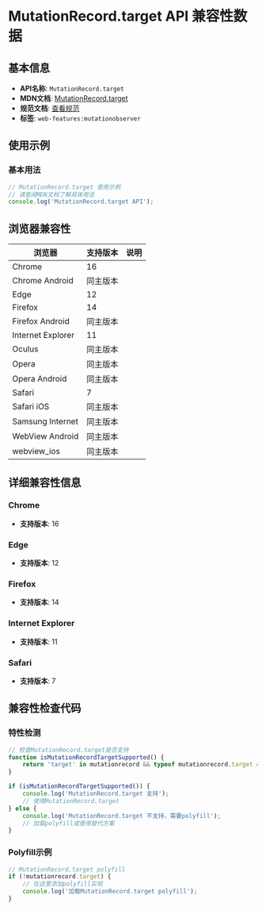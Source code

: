 # MutationRecord.target API 兼容性数据

## 基本信息

- **API名称**: `MutationRecord.target`
- **MDN文档**: [MutationRecord.target](https://developer.mozilla.org/docs/Web/API/MutationRecord/target)
- **规范文档**: [查看规范](https://dom.spec.whatwg.org/#ref-for-dom-mutationrecord-target②)
- **标签**: `web-features:mutationobserver`

## 使用示例

### 基本用法

```javascript
// MutationRecord.target 使用示例
// 请查阅MDN文档了解具体用法
console.log('MutationRecord.target API');
```

## 浏览器兼容性

| 浏览器 | 支持版本 | 说明 |
|--------|----------|------|
| Chrome | 16 |  |
| Chrome Android | 同主版本 |  |
| Edge | 12 |  |
| Firefox | 14 |  |
| Firefox Android | 同主版本 |  |
| Internet Explorer | 11 |  |
| Oculus | 同主版本 |  |
| Opera | 同主版本 |  |
| Opera Android | 同主版本 |  |
| Safari | 7 |  |
| Safari iOS | 同主版本 |  |
| Samsung Internet | 同主版本 |  |
| WebView Android | 同主版本 |  |
| webview_ios | 同主版本 |  |

## 详细兼容性信息

### Chrome

- **支持版本**: 16

### Edge

- **支持版本**: 12

### Firefox

- **支持版本**: 14

### Internet Explorer

- **支持版本**: 11

### Safari

- **支持版本**: 7

## 兼容性检查代码

### 特性检测

```javascript
// 检查MutationRecord.target是否支持
function isMutationRecordTargetSupported() {
    return 'target' in mutationrecord && typeof mutationrecord.target === 'function';
}

if (isMutationRecordTargetSupported()) {
    console.log('MutationRecord.target 支持');
    // 使用MutationRecord.target
} else {
    console.log('MutationRecord.target 不支持，需要polyfill');
    // 加载polyfill或使用替代方案
}
```

### Polyfill示例

```javascript
// MutationRecord.target polyfill
if (!mutationrecord.target) {
    // 在这里添加polyfill实现
    console.log('加载MutationRecord.target polyfill');
}
```

